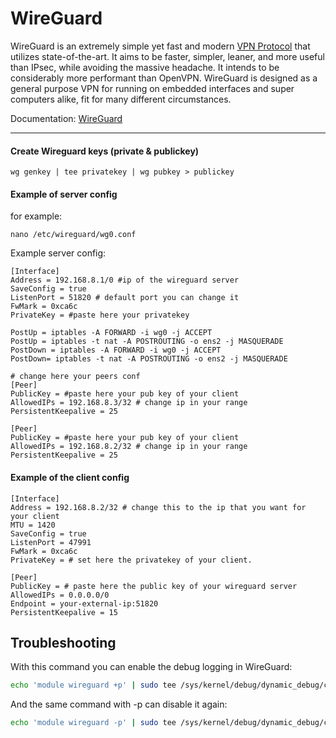 # WireGuard

WireGuard is an extremely simple yet fast and modern [VPN Protocol](networking/vpn.md) that utilizes state-of-the-art. It aims to be faster, simpler, leaner, and more useful than IPsec, while avoiding the massive headache. It intends to be considerably more performant than OpenVPN. WireGuard is designed as a general purpose VPN for running on embedded interfaces and super computers alike, fit for many different circumstances.

Documentation: [WireGuard](https://www.wireguard.com)

---
#### Create Wireguard keys (private & publickey)

```
wg genkey | tee privatekey | wg pubkey > publickey
```

#### Example of server config

for example:
```
nano /etc/wireguard/wg0.conf
```

Example server config:
```
[Interface]
Address = 192.168.8.1/0 #ip of the wireguard server
SaveConfig = true
ListenPort = 51820 # default port you can change it
FwMark = 0xca6c
PrivateKey = #paste here your privatekey

PostUp = iptables -A FORWARD -i wg0 -j ACCEPT
PostUp = iptables -t nat -A POSTROUTING -o ens2 -j MASQUERADE
PostDown = iptables -A FORWARD -i wg0 -j ACCEPT
PostDown= iptables -t nat -A POSTROUTING -o ens2 -j MASQUERADE

# change here your peers conf
[Peer]
PublicKey = #paste here your pub key of your client
AllowedIPs = 192.168.8.3/32 # change ip in your range
PersistentKeepalive = 25

[Peer]
PublicKey = #paste here your pub key of your client
AllowedIPs = 192.168.8.2/32 # change ip in your range
PersistentKeepalive = 25
```

#### Example of the client config

```
[Interface]
Address = 192.168.8.2/32 # change this to the ip that you want for your client
MTU = 1420
SaveConfig = true
ListenPort = 47991
FwMark = 0xca6c
PrivateKey = # set here the privatekey of your client.

[Peer]
PublicKey = # paste here the public key of your wireguard server
AllowedIPs = 0.0.0.0/0
Endpoint = your-external-ip:51820
PersistentKeepalive = 15

```

## Troubleshooting

With this command you can enable the debug logging in WireGuard:

```bash
echo 'module wireguard +p' | sudo tee /sys/kernel/debug/dynamic_debug/control
```

And the same command with -p can disable it again:

```bash
echo 'module wireguard -p' | sudo tee /sys/kernel/debug/dynamic_debug/control
```